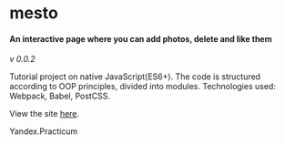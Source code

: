# mesto

#### An interactive page where you can add photos, delete and like them

_v 0.0.2_

Tutorial project on native JavaScript(ES6+). The code is structured according to OOP principles, divided into modules. Technologies used: Webpack, Babel, PostCSS.

View the site [here](https://ninanazarova.github.io/mesto/).

Yandex.Practicum
